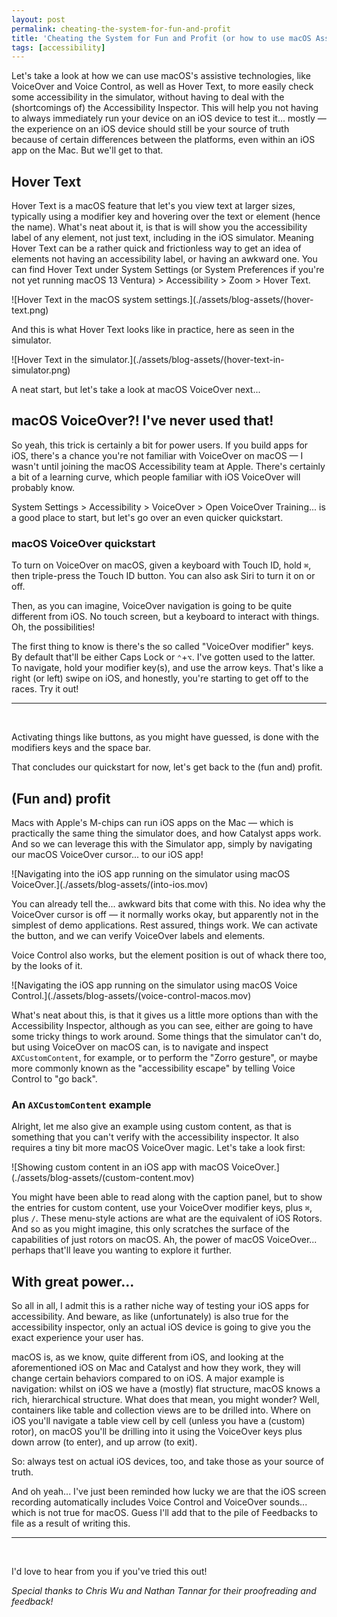 ```yaml
---
layout: post
permalink: cheating-the-system-for-fun-and-profit
title: 'Cheating the System for Fun and Profit (or how to use macOS Assistive Technologies to test in the Simulator)'
tags: [accessibility]
---
```


Let's take a look at how we can use macOS's assistive technologies, like
VoiceOver and Voice Control, as well as Hover Text, to more easily check some
accessibility in the simulator, without having to deal with the (shortcomings
of) the Accessibility Inspector. This will help you not having to always
immediately run your device on an iOS device to test it... mostly — the
experience on an iOS device should still be your source of truth because of
certain differences between the platforms, even within an iOS app on the Mac.
But we'll get to that.

<!--more-->

## Hover Text

Hover Text is a macOS feature that let's you view text at larger sizes,
typically using a modifier key and hovering over the text or element (hence the
name). What's neat about it, is that is will show you the accessibility label
of any element, not just text, including in the iOS simulator. Meaning Hover
Text can be a rather quick and frictionless way to get an idea of elements not
having an accessibility label, or having an awkward one. You can find Hover Text
under System Settings (or System Preferences if you're not yet running macOS 13
Ventura) > Accessibility > Zoom > Hover Text.

![Hover Text in the macOS system settings.](./assets/blog-assets/(hover-text.png)

And this is what Hover Text looks like in practice, here as seen in the
simulator.

![Hover Text in the simulator.](./assets/blog-assets/(hover-text-in-simulator.png)

A neat start, but let's take a look at macOS VoiceOver next...

## macOS VoiceOver?! I've never used that!

So yeah, this trick is certainly a bit for power users. If you build apps for
iOS, there's a chance you're not familiar with VoiceOver on macOS — I wasn't
until joining the macOS Accessibility team at Apple. There's certainly a bit of
a learning curve, which people familiar with iOS VoiceOver will probably know.

System Settings > Accessibility > VoiceOver > Open VoiceOver Training... is a
good place to start, but let's go over an even quicker quickstart.

### macOS VoiceOver quickstart

To turn on VoiceOver on macOS, given a keyboard with Touch ID, hold `⌘`,
then triple-press the Touch ID button. You can also ask Siri to turn it on or
off.

Then, as you can imagine, VoiceOver navigation is going to be quite different
from iOS. No touch screen, but a keyboard to interact with things. Oh, the
possibilities!

The first thing to know is there's the so called "VoiceOver modifier" keys. By
default that'll be either Caps Lock or `⌃`+`⌥`. I've gotten used to the latter.
To navigate, hold your modifier key(s), and use the arrow keys. That's like a
right (or left) swipe on iOS, and honestly, you're starting to get off to the
races. Try it out!

---
<br />

Activating things like buttons, as you might have guessed, is done with the
modifiers keys and the space bar.

That concludes our quickstart for now, let's get back to the (fun and) profit.

## (Fun and) profit

Macs with Apple's M-chips can run iOS apps on the Mac — which is practically
the same thing the simulator does, and how Catalyst apps work. And so we can
leverage this with the Simulator app, simply by navigating our macOS VoiceOver
cursor... to our iOS app!

![Navigating into the iOS app running on the simulator using macOS VoiceOver.](./assets/blog-assets/(into-ios.mov)

You can already tell the... awkward bits that come with this. No idea why the
VoiceOver cursor is off — it normally works okay, but apparently not in the
simplest of demo applications. Rest assured, things work. We can activate the
button, and we can verify VoiceOver labels and elements.

Voice Control also works, but the element position is out of whack there too,
by the looks of it.

![Navigating the iOS app running on the simulator using macOS Voice Control.](./assets/blog-assets/(voice-control-macos.mov)

What's neat about this, is that it gives us a little more options than with the
Accessibility Inspector, although as you can see, either are going to have some
tricky things to work around. Some things that the simulator can't do, but using
VoiceOver on macOS can, is to navigate and inspect `AXCustomContent`, for
example, or to perform the "Zorro gesture", or maybe more commonly known as the
"accessibility escape" by telling Voice Control to "go back".

### An `AXCustomContent` example

Alright, let me also give an example using custom content, as that is something
that you can't verify with the accessibility inspector. It also requires a tiny
bit more macOS VoiceOver magic. Let's take a look first:

![Showing custom content in an iOS app with macOS VoiceOver.](./assets/blog-assets/(custom-content.mov)

You might have been able to read along with the caption panel, but to show the
entries for custom content, use your VoiceOver modifier keys, plus `⌘`, plus
`/`. These menu-style actions are what are the equivalent of iOS Rotors. And so
as you might imagine, this only scratches the surface of the capabilities of
just rotors on macOS. Ah, the power of macOS VoiceOver... perhaps that'll leave
you wanting to explore it further.

## With great power...

So all in all, I admit this is a rather niche way of testing your iOS apps for
accessibility. And beware, as like (unfortunately) is also true for the
accessibility inspector, only an actual iOS device is going to give you the
exact experience your user has.

macOS is, as we know, quite different from iOS, and looking at the
aforementioned iOS on Mac and Catalyst and how they work, they will change
certain behaviors compared to on iOS. A major example is navigation: whilst on
iOS we have a (mostly) flat structure, macOS knows a rich, hierarchical
structure. What does that mean, you might wonder? Well, containers like table
and collection views are to be drilled into. Where on iOS you'll navigate a
table view cell by cell (unless you have a (custom) rotor), on macOS you'll be
drilling into it using the VoiceOver keys plus down arrow (to enter), and up
arrow (to exit).

So: always test on actual iOS devices, too, and take those as your source of
truth.

And oh yeah... I've just been reminded how lucky we are that the iOS screen
recording automatically includes Voice Control and VoiceOver sounds... which
is not true for macOS. Guess I'll add that to the pile of Feedbacks to file as
a result of writing this.

---
<br />

I'd love to hear from you if you've tried this out!

_Special thanks to Chris Wu and Nathan Tannar for their proofreading and
feedback!_
